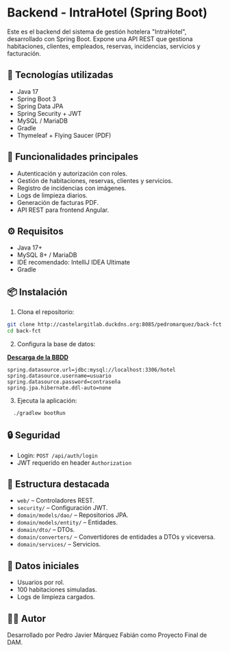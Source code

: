 
# Backend - IntraHotel (Spring Boot)

Este es el backend del sistema de gestión hotelera "IntraHotel", desarrollado con Spring Boot. Expone una API REST que gestiona habitaciones, clientes, empleados, reservas, incidencias, servicios y facturación.

## 🔧 Tecnologías utilizadas

- Java 17
- Spring Boot 3
- Spring Data JPA
- Spring Security + JWT
- MySQL / MariaDB
- Gradle
- Thymeleaf + Flying Saucer (PDF)

## 🧩 Funcionalidades principales

- Autenticación y autorización con roles.
- Gestión de habitaciones, reservas, clientes y servicios.
- Registro de incidencias con imágenes.
- Logs de limpieza diarios.
- Generación de facturas PDF.
- API REST para frontend Angular.

## ⚙️ Requisitos

- Java 17+
- MySQL 8+ / MariaDB
- IDE recomendado: IntelliJ IDEA Ultimate
-  Gradle

## 📦 Instalación

1. Clona el repositorio:

```bash
git clone http://castelargitlab.duckdns.org:8085/pedromarquez/back-fct.git
cd back-fct
```

2. Configura la base de datos:

**[Descarga de la BBDD](https://drive.google.com/file/d/1HbVrHktwFwEwC3UeSMTTtpeG-ezdrY1m/view?usp=drive_link)** 

```properties
spring.datasource.url=jdbc:mysql://localhost:3306/hotel
spring.datasource.username=usuario
spring.datasource.password=contraseña
spring.jpa.hibernate.ddl-auto=none
```

3. Ejecuta la aplicación:


```bash
  ./gradlew bootRun
```

## 🔒 Seguridad

- Login: `POST /api/auth/login`
- JWT requerido en header `Authorization`

## 📂 Estructura destacada

- `web/` – Controladores REST.
- `security/` – Configuración JWT.
- `domain/models/dao/` – Repositorios JPA.
- `domain/models/entity/` – Entidades.
- `domain/dto/` – DTOs.
- `domain/converters/` – Convertidores de entidades a DTOs y viceversa.
- `domain/services/` – Servicios.

## 🧪 Datos iniciales

- Usuarios por rol.
- 100 habitaciones simuladas.
- Logs de limpieza cargados.

## 👨‍💻 Autor

Desarrollado por Pedro Javier Márquez Fabián como Proyecto Final de DAM.
